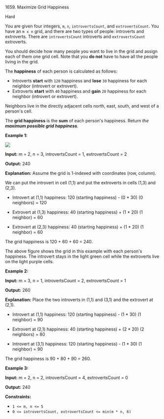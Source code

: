 1659\. Maximize Grid Happiness

Hard

You are given four integers, `m`, `n`, `introvertsCount`, and `extrovertsCount`. You have an `m x n` grid, and there are two types of people: introverts and extroverts. There are `introvertsCount` introverts and `extrovertsCount` extroverts.

You should decide how many people you want to live in the grid and assign each of them one grid cell. Note that you **do not** have to have all the people living in the grid.

The **happiness** of each person is calculated as follows:

*   Introverts **start** with `120` happiness and **lose** `30` happiness for each neighbor (introvert or extrovert).
*   Extroverts **start** with `40` happiness and **gain** `20` happiness for each neighbor (introvert or extrovert).

Neighbors live in the directly adjacent cells north, east, south, and west of a person's cell.

The **grid happiness** is the **sum** of each person's happiness. Return _the **maximum possible grid happiness**._

**Example 1:**

![](https://assets.leetcode.com/uploads/2020/11/05/grid_happiness.png)

**Input:** m = 2, n = 3, introvertsCount = 1, extrovertsCount = 2

**Output:** 240

**Explanation:** Assume the grid is 1-indexed with coordinates (row, column).

We can put the introvert in cell (1,1) and put the extroverts in cells (1,3) and (2,3).

- Introvert at (1,1) happiness: 120 (starting happiness) - (0 \* 30) (0 neighbors) = 120

- Extrovert at (1,3) happiness: 40 (starting happiness) + (1 \* 20) (1 neighbor) = 60

- Extrovert at (2,3) happiness: 40 (starting happiness) + (1 \* 20) (1 neighbor) = 60

The grid happiness is 120 + 60 + 60 = 240.

The above figure shows the grid in this example with each person's happiness. The introvert stays in the light green cell while the extroverts live on the light purple cells.

**Example 2:**

**Input:** m = 3, n = 1, introvertsCount = 2, extrovertsCount = 1

**Output:** 260

**Explanation:** Place the two introverts in (1,1) and (3,1) and the extrovert at (2,1).

- Introvert at (1,1) happiness: 120 (starting happiness) - (1 \* 30) (1 neighbor) = 90

- Extrovert at (2,1) happiness: 40 (starting happiness) + (2 \* 20) (2 neighbors) = 80

- Introvert at (3,1) happiness: 120 (starting happiness) - (1 \* 30) (1 neighbor) = 90

The grid happiness is 90 + 80 + 90 = 260.

**Example 3:**

**Input:** m = 2, n = 2, introvertsCount = 4, extrovertsCount = 0

**Output:** 240

**Constraints:**

*   `1 <= m, n <= 5`
*   `0 <= introvertsCount, extrovertsCount <= min(m * n, 6)`